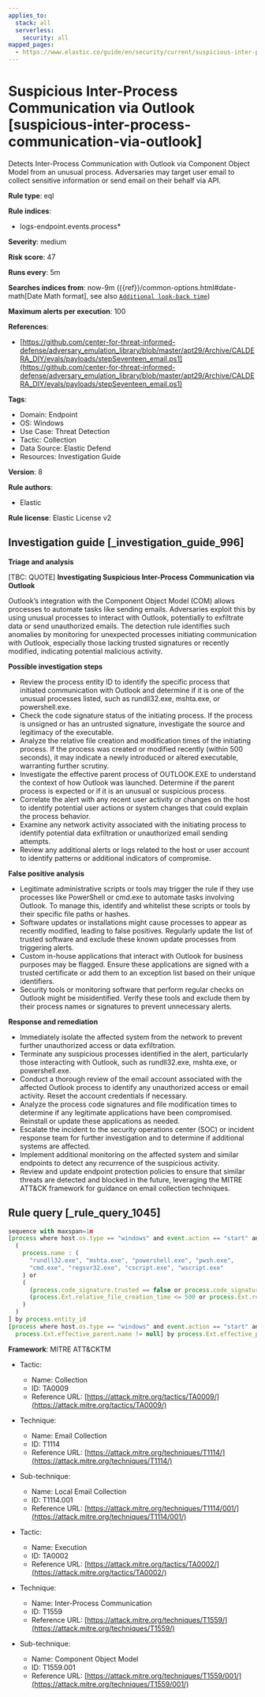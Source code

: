 ```yaml
---
applies_to:
  stack: all
  serverless:
    security: all
mapped_pages:
  - https://www.elastic.co/guide/en/security/current/suspicious-inter-process-communication-via-outlook.html
---
```


# Suspicious Inter-Process Communication via Outlook [suspicious-inter-process-communication-via-outlook]

Detects Inter-Process Communication with Outlook via Component Object Model from an unusual process. Adversaries may target user email to collect sensitive information or send email on their behalf via API.

**Rule type**: eql

**Rule indices**:

* logs-endpoint.events.process*

**Severity**: medium

**Risk score**: 47

**Runs every**: 5m

**Searches indices from**: now-9m ({{ref}}/common-options.html#date-math[Date Math format], see also [`Additional look-back time`](docs-content://solutions/security/detect-and-alert/create-detection-rule.md#rule-schedule))

**Maximum alerts per execution**: 100

**References**:

* [https://github.com/center-for-threat-informed-defense/adversary_emulation_library/blob/master/apt29/Archive/CALDERA_DIY/evals/payloads/stepSeventeen_email.ps1](https://github.com/center-for-threat-informed-defense/adversary_emulation_library/blob/master/apt29/Archive/CALDERA_DIY/evals/payloads/stepSeventeen_email.ps1)

**Tags**:

* Domain: Endpoint
* OS: Windows
* Use Case: Threat Detection
* Tactic: Collection
* Data Source: Elastic Defend
* Resources: Investigation Guide

**Version**: 8

**Rule authors**:

* Elastic

**Rule license**: Elastic License v2

## Investigation guide [_investigation_guide_996]

**Triage and analysis**

[TBC: QUOTE]
**Investigating Suspicious Inter-Process Communication via Outlook**

Outlook’s integration with the Component Object Model (COM) allows processes to automate tasks like sending emails. Adversaries exploit this by using unusual processes to interact with Outlook, potentially to exfiltrate data or send unauthorized emails. The detection rule identifies such anomalies by monitoring for unexpected processes initiating communication with Outlook, especially those lacking trusted signatures or recently modified, indicating potential malicious activity.

**Possible investigation steps**

* Review the process entity ID to identify the specific process that initiated communication with Outlook and determine if it is one of the unusual processes listed, such as rundll32.exe, mshta.exe, or powershell.exe.
* Check the code signature status of the initiating process. If the process is unsigned or has an untrusted signature, investigate the source and legitimacy of the executable.
* Analyze the relative file creation and modification times of the initiating process. If the process was created or modified recently (within 500 seconds), it may indicate a newly introduced or altered executable, warranting further scrutiny.
* Investigate the effective parent process of OUTLOOK.EXE to understand the context of how Outlook was launched. Determine if the parent process is expected or if it is an unusual or suspicious process.
* Correlate the alert with any recent user activity or changes on the host to identify potential user actions or system changes that could explain the process behavior.
* Examine any network activity associated with the initiating process to identify potential data exfiltration or unauthorized email sending attempts.
* Review any additional alerts or logs related to the host or user account to identify patterns or additional indicators of compromise.

**False positive analysis**

* Legitimate administrative scripts or tools may trigger the rule if they use processes like PowerShell or cmd.exe to automate tasks involving Outlook. To manage this, identify and whitelist these scripts or tools by their specific file paths or hashes.
* Software updates or installations might cause processes to appear as recently modified, leading to false positives. Regularly update the list of trusted software and exclude these known update processes from triggering alerts.
* Custom in-house applications that interact with Outlook for business purposes may be flagged. Ensure these applications are signed with a trusted certificate or add them to an exception list based on their unique identifiers.
* Security tools or monitoring software that perform regular checks on Outlook might be misidentified. Verify these tools and exclude them by their process names or signatures to prevent unnecessary alerts.

**Response and remediation**

* Immediately isolate the affected system from the network to prevent further unauthorized access or data exfiltration.
* Terminate any suspicious processes identified in the alert, particularly those interacting with Outlook, such as rundll32.exe, mshta.exe, or powershell.exe.
* Conduct a thorough review of the email account associated with the affected Outlook process to identify any unauthorized access or email activity. Reset the account credentials if necessary.
* Analyze the process code signatures and file modification times to determine if any legitimate applications have been compromised. Reinstall or update these applications as needed.
* Escalate the incident to the security operations center (SOC) or incident response team for further investigation and to determine if additional systems are affected.
* Implement additional monitoring on the affected system and similar endpoints to detect any recurrence of the suspicious activity.
* Review and update endpoint protection policies to ensure that similar threats are detected and blocked in the future, leveraging the MITRE ATT&CK framework for guidance on email collection techniques.


## Rule query [_rule_query_1045]

```js
sequence with maxspan=1m
[process where host.os.type == "windows" and event.action == "start" and
  (
    process.name : (
      "rundll32.exe", "mshta.exe", "powershell.exe", "pwsh.exe",
      "cmd.exe", "regsvr32.exe", "cscript.exe", "wscript.exe"
    ) or
    (
      (process.code_signature.trusted == false or process.code_signature.exists == false) and
      (process.Ext.relative_file_creation_time <= 500 or process.Ext.relative_file_name_modify_time <= 500)
    )
  )
] by process.entity_id
[process where host.os.type == "windows" and event.action == "start" and process.name : "OUTLOOK.EXE" and
  process.Ext.effective_parent.name != null] by process.Ext.effective_parent.entity_id
```

**Framework**: MITRE ATT&CKTM

* Tactic:

    * Name: Collection
    * ID: TA0009
    * Reference URL: [https://attack.mitre.org/tactics/TA0009/](https://attack.mitre.org/tactics/TA0009/)

* Technique:

    * Name: Email Collection
    * ID: T1114
    * Reference URL: [https://attack.mitre.org/techniques/T1114/](https://attack.mitre.org/techniques/T1114/)

* Sub-technique:

    * Name: Local Email Collection
    * ID: T1114.001
    * Reference URL: [https://attack.mitre.org/techniques/T1114/001/](https://attack.mitre.org/techniques/T1114/001/)

* Tactic:

    * Name: Execution
    * ID: TA0002
    * Reference URL: [https://attack.mitre.org/tactics/TA0002/](https://attack.mitre.org/tactics/TA0002/)

* Technique:

    * Name: Inter-Process Communication
    * ID: T1559
    * Reference URL: [https://attack.mitre.org/techniques/T1559/](https://attack.mitre.org/techniques/T1559/)

* Sub-technique:

    * Name: Component Object Model
    * ID: T1559.001
    * Reference URL: [https://attack.mitre.org/techniques/T1559/001/](https://attack.mitre.org/techniques/T1559/001/)



